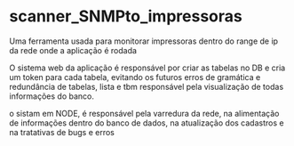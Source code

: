 # scanner_SNMPto_impressoras
Uma ferramenta usada para monitorar impressoras dentro do range de ip da rede onde a aplicação é rodada

O sistema web da aplicação é responsável por criar as tabelas no DB e cria um token para cada tabela, evitando os futuros erros de gramática e redundância de tabelas, lista e tbm responsável pela visualização de todas informações do banco.

o sistam em NODE, é responsável pela varredura da rede, na alimentação de informações dentro do banco de dados, na atualização dos cadastros e na tratativas de bugs e erros 
